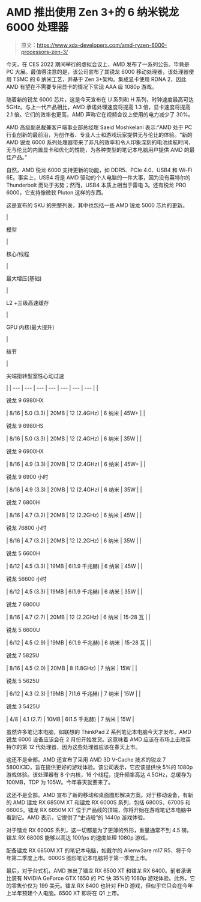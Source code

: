 # AMD 推出使用 Zen 3+的 6 纳米锐龙 6000 处理器

> 原文：<https://www.xda-developers.com/amd-ryzen-6000-processors-zen-3/>

今天，在 CES 2022 期间举行的虚拟会议上，AMD 发布了一系列公告。毕竟是 PC 大展。最值得注意的是，该公司宣布了其锐龙 6000 移动处理器，该处理器使用 TSMC 的 6 纳米工艺，并基于 Zen 3+架构。集成显卡使用 RDNA 2，因此 AMD 有望在不需要专用显卡的情况下实现 AAA 级 1080p 游戏。

随着新的锐龙 6000 芯片，这是今天宣布在 U 系列和 H 系列，时钟速度最高可达 5GHz。与上一代产品相比，AMD 承诺处理速度将提高 1.3 倍，显卡速度将提高 2.1 倍。它们的效率也更高，AMD 声称它在视频会议上使用的电力减少了 30%。

AMD 高级副总裁兼客户端事业部总经理 Saeid Moshkelani 表示:“AMD 处于 PC 行业创新的最前沿，为创作者、专业人士和游戏玩家提供无与伦比的体验。“新的 AMD 锐龙 6000 系列处理器带来了非凡的效率和令人印象深刻的电池续航时间，无与伦比的内置显卡和优化的性能，为各种类型的笔记本电脑用户提供 AMD 的最佳产品。”

自然，AMD 锐龙 6000 支持更新的功能，如 DDR5、PCIe 4.0、USB4 和 Wi-Fi 6E。事实上，USB4 将是 AMD 驱动的个人电脑的一件大事，因为没有英特尔的 Thunderbolt 而处于劣势；然而，USB4 本质上相当于雷电 3。还有锐龙 PRO 6000，它支持像微软 Pluton 这样的东西。

这是宣布的 SKU 的完整列表，其中也包括一些 AMD 锐龙 5000 芯片的更新。

| 

模型

 | 

核心/线程

 | 

最大增压(基础)

 | 

L2 +三级高速缓存

 | 

GPU 内核(最大提升)

 | 

结节

 | 

尖端扭转型室性心动过速

 |
| --- | --- | --- | --- | --- | --- | --- |
| 

锐龙 9 6980HX

 | 8/16 | 5.0 (3.3) | 20MB | 12 (2.4GHz) | 6 纳米 | 45W+ |
| 

锐龙 9 6980HS

 | 8/16 | 5.0 (3.3) | 20MB | 12 (2.4GHz) | 6 纳米 | 35W |
| 

锐龙 9 6900HX

 | 8/16 | 4.9 (3.3) | 20MB | 12 (2.4GHz) | 6 纳米 | 45W+ |
| 

锐龙 9 6900 小时

 | 8/16 | 4.9 (3.3) | 20MB | 12 (2.4GHz) | 6 纳米 | 35W |
| 

锐龙 7 6800H

 | 8/16 | 4.7 (3.2) | 20MB | 12 (2.2GHz) | 6 纳米 | 45W |
| 

锐龙 76800 小时

 | 8/16 | 4.7 (3.2) | 20MB | 12 (2.2GHz) | 6 纳米 | 35W |
| 

锐龙 5 6600H

 | 6/12 | 4.5 (3.3) | 19MB | 6(1.9 千兆赫) | 6 纳米 | 45W |
| 

锐龙 56600 小时

 | 6/12 | 4.5 (3.3) | 19MB | 6(1.9 千兆赫) | 6 纳米 | 35W |
| 

锐龙 7 6800U

 | 8/16 | 4.7 (2.7) | 20MB | 12 (2.2GHz) | 6 纳米 | 15-28 瓦 |
| 

锐龙 5 6600U

 | 6/12 | 4.5 (2.9) | 19MB | 6(1.9 千兆赫) | 6 纳米 | 15-28 瓦 |
| 

锐龙 7 5825U

 | 8/16 | 4.5 (2.0) | 20MB | 8 (1.8GHz) | 7 纳米 | 15W |
| 

锐龙 5 5625U

 | 6/12 | 4.3 (2.3) | 19MB | 7(1.6 千兆赫) | 7 纳米 | 15W |
| 

锐龙 3 5425U

 | 4/8 | 4.1 (2.7) | 10MB | 6(1.5 千兆赫) | 7 纳米 | 15W |

虽然许多笔记本电脑，如联想的 ThinkPad Z 系列笔记本电脑今天才发布，AMD 锐龙 6000 设备应该会在 2 月份开始发货。这意味着 AMD 应该在市场上击败英特尔的第 12 代处理器，因为这些处理器应该在春天上市。

这还不是全部。AMD 还宣布了采用 AMD 3D V-Cache 技术的锐龙 7 5800X3D，旨在提供更好的游戏体验。该公司表示，它应该提供快 5%的 1080p 游戏体验。该处理器有 8 个内核，16 个线程，提升频率高达 4.5GHz，总缓存为 100MB，TDP 为 105W。今年春天就要来了。

这还不是全部。AMD 宣布了新的移动和桌面图形解决方案。对于移动设备，有新的 AMD 镭龙 RX 6850M XT 和镭龙 RX 6000S 系列，包括 6800S、6700S 和 6600S。镭龙 RX 6850M XT 位于产品线的顶端，你将开始在游戏笔记本电脑中看到它。AMD 表示，它提供了“史诗般”的 1440p 游戏体验。

对于镭龙 RX 6000S 系列，这一切都是为了更薄的外形，重量通常不到 4.5 磅。镭龙 RX 6800S 能够以高达 100fps 的速度处理 1080p 游戏。

配备镭龙 RX 6850M XT 的笔记本电脑，如戴尔的 Alienw3are m17 R5，将于今年第二季度上市。6000S 图形笔记本电脑将于第一季度上市。

最后，对于台式机，AMD 推出了镭龙 RX 6500 XT 和镭龙 RX 6400。前者承诺比装有 NVIDIA GeForce GTX 1650 的 PC 快 35%的 1080p 游戏体验。此外，它的零售价仅为 199 美元。镭龙 RX 6400 也针对 FHD 游戏，但似乎它只会在今年上半年预建个人电脑。6500 XT 即将在 Q1 上市。